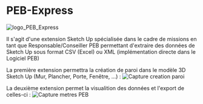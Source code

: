 # PEB-Express
![logo_PEB_Express](https://github.com/user-attachments/assets/81eea7d6-0c88-4cbd-8537-130728d892e0)

Il s'agit d'une extension Sketch Up spécialisée dans le cadre de missions en tant que Responsable/Conseiller PEB permettant d'extraire des données de Sketch Up sous format CSV (Excel) ou XML (implémentation directe dans le Logiciel PEB)

La première extension permettra la création de paroi dans le modèle 3D Sketch Up (Mur, Plancher, Porte, Fenêtre, ...) :
![Capture creation paroi](https://github.com/user-attachments/assets/3cfefd6b-9e4f-4982-9082-590d55eb985d)


La deuxième extension permet la visualition des données et l'export de celles-ci :
![Capture metres PEB](https://github.com/user-attachments/assets/ff3509cb-e185-4f5b-a394-a446afcb7694)
